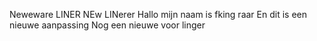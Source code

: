 Neweware LINER
NEw LINerer
Hallo mijn naam is fking raar
En dit is een nieuwe aanpassing
Nog een nieuwe voor linger
